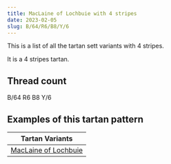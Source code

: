 ```yaml
---
title: MacLaine of Lochbuie with 4 stripes
date: 2023-02-05
slug: B/64/R6/B8/Y/6
---
```

This is a list of all the tartan sett variants with 4 stripes.

It is a 4 stripes tartan.


## Thread count
B/64 R6 B8 Y/6

## Examples of this tartan pattern

| Tartan Variants |
|---------------|
| [MacLaine of Lochbuie](/variants/b/64/r6/b8/y/6-b304080-rc00000-yf0c000)||
